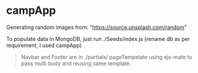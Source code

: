 # campApp

Generating random images from: "https://source.unsplash.com/random"

To populate data in MongoDB, just run ./Seeds/index.js (rename db as per requirement, I used campApp)
>Navbar and Footer are in ./partials/
>pageTempelate using ejs-mate to pass multi body and reusing same template.